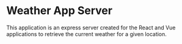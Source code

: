 # Weather App Server

This application is an express server created for the React and Vue applications to retrieve the current weather for a given location.
